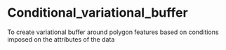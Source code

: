 # Conditional_variational_buffer
To create variational buffer around polygon features based on conditions imposed on the attributes of the data
